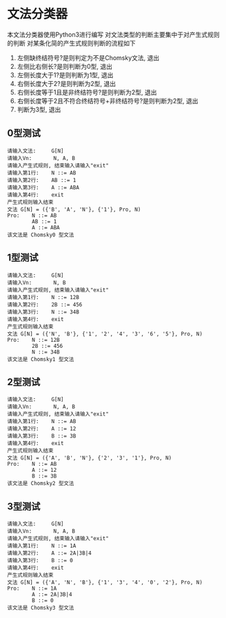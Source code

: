 # 文法分类器

本文法分类器使用Python3进行编写
对文法类型的判断主要集中于对产生式规则的判断
对某条化简的产生式规则判断的流程如下

1. 左侧缺终结符号?是则判定为不是Chomsky文法, 退出
2. 左侧比右侧长?是则判断为0型, 退出
3. 左侧长度大于1?是则判断为1型, 退出
4. 右侧长度大于2?是则判断为2型, 退出
5. 右侧长度等于1且是非终结符号?是则判断为2型, 退出
6. 右侧长度等于2且不符合终结符号+非终结符号?是则判断为2型, 退出
7. 判断为3型, 退出

## 0型测试

```
请输入文法:     G[N] 
请输入Vn:       N, A, B
请输入产生式规则, 结束输入请输入"exit"
请输入第1行:    N ::= AB
请输入第2行:    AB ::= 1 
请输入第3行:    A ::= ABA
请输入第4行:    exit
产生式规则输入结束
文法 G[N] = ({'B', 'A', 'N'}, {'1'}, Pro, N)
Pro:    N ::= AB
        AB ::= 1
        A ::= ABA
该文法是 Chomsky0 型文法
```

## 1型测试

```
请输入文法:     G[N] 
请输入Vn:       N, B   
请输入产生式规则, 结束输入请输入"exit"
请输入第1行:    N ::= 12B
请输入第2行:    2B ::= 456
请输入第3行:    N ::= 34B
请输入第4行:    exit
产生式规则输入结束
文法 G[N] = ({'N', 'B'}, {'1', '2', '4', '3', '6', '5'}, Pro, N)
Pro:    N ::= 12B
        2B ::= 456
        N ::= 34B
该文法是 Chomsky1 型文法
```

## 2型测试

```
请输入文法:     G[N]
请输入Vn:       N, A, B
请输入产生式规则, 结束输入请输入"exit"
请输入第1行:    N ::= AB
请输入第2行:    A ::= 12
请输入第3行:    B ::= 3B
请输入第4行:    exit
产生式规则输入结束
文法 G[N] = ({'A', 'B', 'N'}, {'2', '3', '1'}, Pro, N)
Pro:    N ::= AB
        A ::= 12
        B ::= 3B
该文法是 Chomsky2 型文法
```

## 3型测试

```
请输入文法:     G[N]
请输入Vn:       N, A, B
请输入产生式规则, 结束输入请输入"exit"
请输入第1行:    N ::= 1A
请输入第2行:    A ::= 2A|3B|4
请输入第3行:    B ::= 0
请输入第4行:    exit
产生式规则输入结束
文法 G[N] = ({'A', 'N', 'B'}, {'1', '3', '4', '0', '2'}, Pro, N)
Pro:    N ::= 1A
        A ::= 2A|3B|4
        B ::= 0
该文法是 Chomsky3 型文法
```